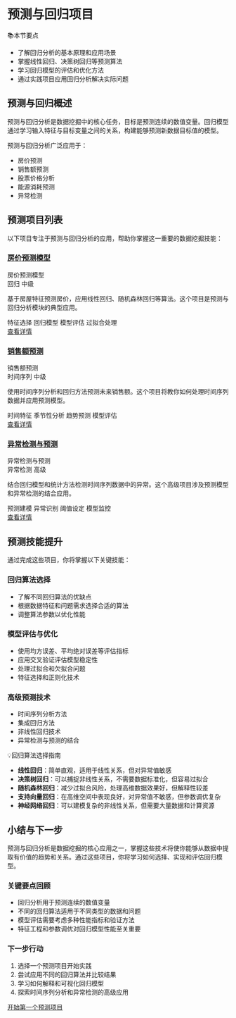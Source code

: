 # 预测与回归项目

<div class="knowledge-card">
  <div class="knowledge-card__title">
    <span class="icon">📚</span>本节要点
  </div>
  <div class="knowledge-card__content">
    <ul>
      <li>了解回归分析的基本原理和应用场景</li>
      <li>掌握线性回归、决策树回归等预测算法</li>
      <li>学习回归模型的评估和优化方法</li>
      <li>通过实践项目应用回归分析解决实际问题</li>
    </ul>
  </div>
</div>

## 预测与回归概述

预测与回归分析是数据挖掘中的核心任务，目标是预测连续的数值变量。回归模型通过学习输入特征与目标变量之间的关系，构建能够预测新数据目标值的模型。

预测与回归分析广泛应用于：
- 房价预测
- 销售额预测
- 股票价格分析
- 能源消耗预测
- 异常检测

## 预测项目列表

以下项目专注于预测与回归分析的应用，帮助你掌握这一重要的数据挖掘技能：

### [房价预测模型](/projects/regression/house-price.html)

<div class="project-card">
  <div class="project-card__header">
    <div class="project-card__title">房价预测模型</div>
    <div class="project-card__tags">
      <span class="tag">回归</span>
      <span class="tag">中级</span>
    </div>
  </div>
  <div class="project-card__content">
    <p>基于房屋特征预测房价，应用线性回归、随机森林回归等算法。这个项目是预测与回归分析模块的典型应用。</p>
    <div class="project-card__skills">
      <span class="skill">特征选择</span>
      <span class="skill">回归模型</span>
      <span class="skill">模型评估</span>
      <span class="skill">过拟合处理</span>
    </div>
  </div>
  <div class="project-card__footer">
    <a href="/projects/regression/house-price.html" class="button">查看详情</a>
  </div>
</div>

### [销售额预测](/projects/regression/sales-forecast.html)

<div class="project-card">
  <div class="project-card__header">
    <div class="project-card__title">销售额预测</div>
    <div class="project-card__tags">
      <span class="tag">时间序列</span>
      <span class="tag">中级</span>
    </div>
  </div>
  <div class="project-card__content">
    <p>使用时间序列分析和回归方法预测未来销售额。这个项目将教你如何处理时间序列数据并应用预测模型。</p>
    <div class="project-card__skills">
      <span class="skill">时间特征</span>
      <span class="skill">季节性分析</span>
      <span class="skill">趋势预测</span>
      <span class="skill">模型评估</span>
    </div>
  </div>
  <div class="project-card__footer">
    <a href="/projects/regression/sales-forecast.html" class="button">查看详情</a>
  </div>
</div>

### [异常检测与预测](/projects/regression/anomaly-detection.html)

<div class="project-card">
  <div class="project-card__header">
    <div class="project-card__title">异常检测与预测</div>
    <div class="project-card__tags">
      <span class="tag">异常检测</span>
      <span class="tag">高级</span>
    </div>
  </div>
  <div class="project-card__content">
    <p>结合回归模型和统计方法检测时间序列数据中的异常。这个高级项目涉及预测模型和异常检测的结合应用。</p>
    <div class="project-card__skills">
      <span class="skill">预测建模</span>
      <span class="skill">异常识别</span>
      <span class="skill">阈值设定</span>
      <span class="skill">模型监控</span>
    </div>
  </div>
  <div class="project-card__footer">
    <a href="/projects/regression/anomaly-detection.html" class="button">查看详情</a>
  </div>
</div>

## 预测技能提升

通过完成这些项目，你将掌握以下关键技能：

### 回归算法选择
- 了解不同回归算法的优缺点
- 根据数据特征和问题需求选择合适的算法
- 调整算法参数以优化性能

### 模型评估与优化
- 使用均方误差、平均绝对误差等评估指标
- 应用交叉验证评估模型稳定性
- 处理过拟合和欠拟合问题
- 特征选择和正则化技术

### 高级预测技术
- 时间序列分析方法
- 集成回归方法
- 非线性回归技术
- 异常检测与预测的结合

<div class="knowledge-card">
  <div class="knowledge-card__title">
    <span class="icon">💡</span>回归算法选择指南
  </div>
  <div class="knowledge-card__content">
    <ul>
      <li><strong>线性回归</strong>：简单直观，适用于线性关系，但对异常值敏感</li>
      <li><strong>决策树回归</strong>：可以捕捉非线性关系，不需要数据标准化，但容易过拟合</li>
      <li><strong>随机森林回归</strong>：减少过拟合风险，处理高维数据效果好，但解释性较差</li>
      <li><strong>支持向量回归</strong>：在高维空间中表现良好，对异常值不敏感，但参数调优复杂</li>
      <li><strong>神经网络回归</strong>：可以建模复杂的非线性关系，但需要大量数据和计算资源</li>
    </ul>
  </div>
</div>

## 小结与下一步

预测与回归分析是数据挖掘的核心应用之一，掌握这些技术将使你能够从数据中提取有价值的趋势和关系。通过这些项目，你将学习如何选择、实现和评估回归模型。

### 关键要点回顾
- 回归分析用于预测连续的数值变量
- 不同的回归算法适用于不同类型的数据和问题
- 模型评估需要考虑多种性能指标和验证方法
- 特征工程和参数调优对回归模型性能至关重要

### 下一步行动
1. 选择一个预测项目开始实践
2. 尝试应用不同的回归算法并比较结果
3. 学习如何解释和可视化回归模型
4. 探索时间序列分析和异常检测的高级应用

<div class="practice-link">
  <a href="/projects/regression/house-price.html" class="button">开始第一个预测项目</a>
</div> 